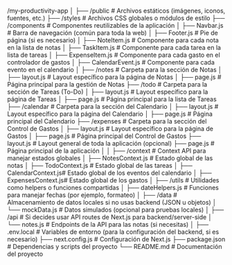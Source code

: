 /my-productivity-app
│
├── /public               # Archivos estáticos (imágenes, iconos, fuentes, etc.)
├── /styles               # Archivos CSS globales o módulos de estilo
├── /components           # Componentes reutilizables de la aplicación
│   ├── Navbar.js         # Barra de navegación (común para toda la web)
│   ├── Footer.js         # Pie de página (si es necesario)
│   ├── NoteItem.js       # Componente para cada nota en la lista de notas
│   ├── TaskItem.js       # Componente para cada tarea en la lista de tareas
│   ├── ExpenseItem.js    # Componente para cada gasto en el controlador de gastos
│   ├── CalendarEvent.js  # Componente para cada evento en el calendario
│
├── /notes                # Carpeta para la sección de Notas
│   ├── layout.js         # Layout específico para la página de Notas
│   ├── page.js           # Página principal para la gestión de Notas
├── /todo                 # Carpeta para la sección de Tareas (To-Do)
│   ├── layout.js         # Layout específico para la página de Tareas
│   ├── page.js           # Página principal para la lista de Tareas
├── /calendar             # Carpeta para la sección del Calendario
│   ├── layout.js         # Layout específico para la página del Calendario
│   ├── page.js           # Página principal del Calendario
├── /expenses             # Carpeta para la sección del Control de Gastos
│   ├── layout.js         # Layout específico para la página de Gastos
│   ├── page.js           # Página principal del Control de Gastos
├── layout.js             # Layout general de toda la aplicación (opcional)
├── page.js               # Página principal de la aplicación
│
│
├── /context              # Context API para manejar estados globales
│   ├── NotesContext.js   # Estado global de las notas
│   ├── TodoContext.js    # Estado global de las tareas
│   ├── CalendarContext.js# Estado global de los eventos del calendario
│   ├── ExpensesContext.js# Estado global de los gastos
│
├── /utils                # Utilidades como helpers o funciones compartidas
│   ├── dateHelpers.js    # Funciones para manejar fechas (por ejemplo, formateo)
│
├── /data                 # Almacenamiento de datos locales si no usas backend (JSON u objetos)
│   └── mockData.js       # Datos simulados (opcional para pruebas locales)
│
├── /api                  # Si decides usar API routes de Next.js para backend/server-side
│   └── notes.js          # Endpoints de la API para las notas (si necesitas)
│
├── .env.local            # Variables de entorno (para la configuración del backend, si es necesario)
├── next.config.js        # Configuración de Next.js
├── package.json          # Dependencias y scripts del proyecto
└── README.md             # Documentación del proyecto